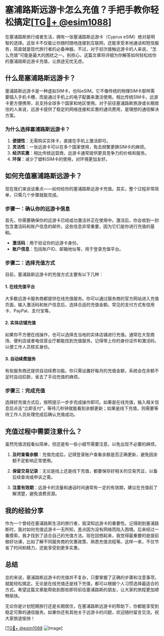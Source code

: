 # 塞浦路斯远游卡怎么充值？手把手教你轻松搞定[[TG💪+ @esim1088](https://t.me/s/esim1088)]

在塞浦路斯旅行或者生活，拥有一张塞浦路斯远游卡（Cyprus eSIM）绝对是明智的选择。这张卡不仅能让你随时随地连接到互联网，还能享受本地通话和短信服务，简直就是现代旅行者的必备神器。不过，对于初次接触远游卡的人来说，“怎么充值”可能是最大的困扰之一。别担心，这篇文章将详细为你解答如何轻松给你的塞浦路斯远游卡充值，让旅途无忧无虑。

## 什么是塞浦路斯远游卡？

塞浦路斯远游卡是一种虚拟SIM卡，也叫eSIM。它不像传统的物理SIM卡那样需要插入手机卡槽，而是通过手机上的电子配置来激活使用。相比传统SIM卡，远游卡更方便携带，且支持全球多个国家和地区使用。对于前往塞浦路斯旅游或长期居住的人来说，远游卡提供了稳定的网络连接和实惠的通讯费用，是理想的通信解决方案。

### 为什么选择塞浦路斯远游卡？

1. **便捷性**：无需购买实体卡，直接在手机上激活即可。
2. **灵活性**：一张远游卡可以在多个国家使用，免去频繁更换SIM卡的麻烦。
3. **经济实惠**：相比传统运营商，远游卡通常提供更具竞争力的价格和服务。
4. **环保**：减少了塑料SIM卡的使用，对环境更加友好。

## 如何充值塞浦路斯远游卡？

现在我们来谈谈重点——如何给你的塞浦路斯远游卡充值。其实，整个过程非常简单，只需几个步骤就能完成。

### 步骤一：确认你的远游卡信息

首先，你需要确保你的远游卡已经成功激活并正在使用中。激活后，你会收到一封包含激活码和账户信息的邮件。这些信息非常重要，因为它们是你进行充值的基础。

- **激活码**：用于验证你的远游卡身份。
- **账户信息**：包括账户ID、邮箱地址等，用于登录充值平台。

### 步骤二：选择充值方式

目前，塞浦路斯远游卡的充值方式主要有以下几种：

#### 1. 在线充值平台

大多数远游卡服务商都提供在线充值服务。你可以通过服务商的官方网站进入充值页面，输入激活码和账户信息后，选择合适的充值金额。常见的支付方式有信用卡、PayPal、支付宝等。

#### 2. 实体店铺充值

如果你不方便在线操作，也可以选择去当地的实体店铺进行充值。通常在大型商场、便利店或者电信营业厅都能找到充值服务。记得带上你的身份证件和激活码，以便工作人员核实身份。

#### 3. 自动续费服务

有些服务商还提供自动续费功能。你只需设置好每月的充值金额，系统会在余额不足时自动扣款，省去了手动充值的麻烦。

### 步骤三：完成充值

选择好充值方式后，按照提示一步步完成操作即可。如果是在线充值，输入相关信息后点击“立即支付”，等待几秒钟就能看到余额更新；如果是线下充值，则需要等待工作人员处理完成后确认充值成功。

## 充值过程中需要注意什么？

虽然充值流程看似简单，但还是有一些小细节需要注意，以免出现不必要的麻烦。

1. **及时查看余额**：充值完成后，记得登录账户查看余额是否正确更新，避免因余额不足影响正常使用。
   
2. **保留交易记录**：无论是线上还是线下充值，都要保存好相关的交易凭证，以备后续查询或申诉之需。

3. **注意有效期**：远游卡的流量和通话时间通常有一定的有效期，建议在充值前了解清楚，避免浪费资源。

## 我的经验分享

作为一个曾经在塞浦路斯生活的旅行者，我深知远游卡的重要性。记得刚到塞浦路斯时，我对如何充值远游卡一无所知，差点因为没有网络而陷入困境。后来经过一番摸索，我才找到了适合自己的充值方法。现在回想起来，我觉得最重要的是提前做好功课，比如了解不同服务商的优惠政策、熟悉充值流程等。这样一来，不仅节省了时间和精力，还能享受到更多实惠。

## 总结

总的来说，塞浦路斯远游卡的充值并不复杂，只要掌握了正确的步骤和注意事项，就能轻松搞定。无论是在线充值还是线下充值，都可以根据个人习惯选择最适合的方式。希望这篇文章能帮助到那些即将前往塞浦路斯的朋友，让大家的旅程更加顺畅愉快。

无论你是计划短期旅行还是长期居住，在塞浦路斯远游卡的帮助下，你都能享受到稳定可靠的通信服务。如果你还有其他关于远游卡的问题，欢迎随时留言交流。祝大家旅途愉快！

[[TG💪+ @esim1088](https://t.me/s/esim1088) ![Image](https://i.postimg.cc/4NQfJmqS/Snipaste-2025-05-13-00-14-12.png)]